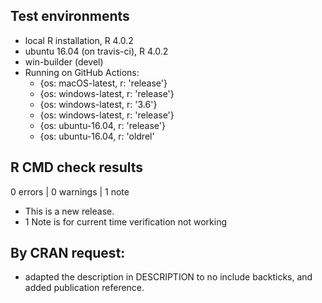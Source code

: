 ## Test environments
* local R installation, R 4.0.2
* ubuntu 16.04 (on travis-ci), R 4.0.2
* win-builder (devel)
* Running on GitHub Actions:
    * {os: macOS-latest,   r: 'release'}
    * {os: windows-latest, r: 'release'}
    * {os: windows-latest, r: '3.6'}
    * {os: windows-latest, r: 'release'}
    * {os: ubuntu-16.04,   r: 'release'}
    * {os: ubuntu-16.04,   r: 'oldrel'

## R CMD check results

0 errors | 0 warnings | 1 note

* This is a new release.
* 1 Note is for current time verification not working

## By CRAN request:
- adapted the description in DESCRIPTION to no include backticks, and added publication reference.
